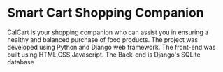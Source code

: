 # Smart Cart Shopping Companion
CalCart is your shopping companion who can assist you in ensuring a healthy and balanced purchase of food products.
The project was developed using Python and Django web framework.
The front-end was built using HTML,CSS,Javascript.
The Back-end is Django's SQLite database
